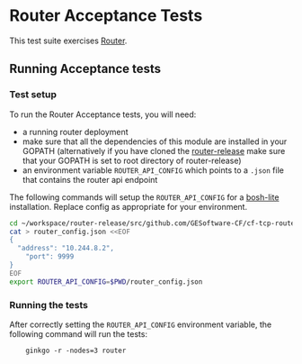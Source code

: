 # Router Acceptance Tests 

This test suite exercises [Router](https://github.com/GESoftware-CF/router-release).

## Running Acceptance tests

### Test setup

To run the Router Acceptance tests, you will need:
- a running router deployment
- make sure that all the dependencies of this module are installed in your GOPATH (alternatively if you have cloned the [router-release](https://github.com/GESoftware-CF/router-release) make sure that your GOPATH is set to root directory of router-release)
- an environment variable `ROUTER_API_CONFIG` which points to a `.json` file that contains the router api endpoint

The following commands will setup the `ROUTER_API_CONFIG` for a [bosh-lite](https://github.com/cloudfoundry/bosh-lite)
installation. Replace config as appropriate for your environment.


```bash
cd ~/workspace/router-release/src/github.com/GESoftware-CF/cf-tcp-router-acceptance-tests/
cat > router_config.json <<EOF
{
  "address": "10.244.8.2",
    "port": 9999
}
EOF
export ROUTER_API_CONFIG=$PWD/router_config.json
```

### Running the tests

After correctly setting the `ROUTER_API_CONFIG` environment variable, the following command will run the tests:

```
    ginkgo -r -nodes=3 router
```
